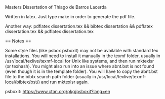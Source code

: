 Masters Dissertation of Thiago de Barros Lacerda

Written in latex. Just type make in order to generate the pdf file.

Another way: pdflatex dissertation.tex && bibtex dissertation && pdflatex dissertation.tex && pdflatex dissertation.tex

== Notes ==

Some style files (like psbox psboxit) may not be available with standard tex installations. You will need to install it
manually in the texmf folder, usually in /usr/local/texlive/texmf-local for Unix like systems, and then run mktexlsr (or
texhash).
You might also run into an issue where abnt.bst is not found (even though it is in the template folder). You will have
to copy the abnt.bst file to the bibtx search path folder (usually in /usr/local/texlive/texmf-local/bibtex/bst/) and
run mktexlsr again.

psboxit: https://www.ctan.org/pkg/psboxit?lang=en
